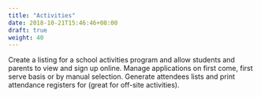 ```yaml
---
title: "Activities"
date: 2018-10-21T15:46:46+08:00
draft: true
weight: 40
---
```


Create a listing for a school activities program and allow students and parents to view and sign up online. Manage applications on first come, first serve basis or by manual selection. Generate attendees lists and print attendance registers for (great for off-site activities).
